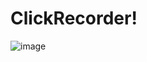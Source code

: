 # ClickRecorder!

![image](https://user-images.githubusercontent.com/37258614/158679073-a5d006f2-039e-4384-ae52-515392cb1382.png)

